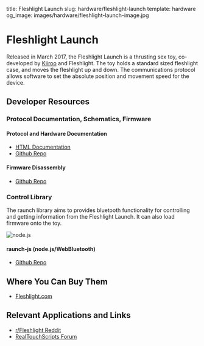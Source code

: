 title: Fleshlight Launch
slug: hardware/fleshlight-launch
template: hardware
og_image: images/hardware/fleshlight-launch-image.jpg

# Fleshlight Launch

Released in March 2017, the Fleshlight Launch is a thrusting sex toy,
co-developed by [Kiiroo](/hardware/kiiroo) and Fleshlight. The toy
holds a standard sized fleshlight case, and moves the fleshlight up
and down. The communications protocol allows software to set the
absolute position and movement speed for the device.

## Developer Resources

### Protocol Documentation, Schematics, Firmware

#### Protocol and Hardware Documentation
* [HTML Documentation](https://metafetish.github.io/raunch-docs)
* [Github Repo](https://github.com/metafetish/raunch-docs/)

#### Firmware Disassembly
* [Github Repo](https://github.com/metafetish/raunch-firmware/)

### Control Library

The raunch library aims to provides bluetooth functionality for
controlling and getting information from the Fleshlight Launch. It can
also load firmware onto the toy.

<img src="/images/hardware/node-lang.svg" class="hardware-icon" alt="node.js">

#### raunch-js (node.js/WebBluetooth)

* [Github Repo](https://github.com/metafetish/raunch-js)

## Where You Can Buy Them

* [Fleshlight.com](http://fleshlight.com/launch)

## Relevant Applications and Links

* [r/Fleshlight Reddit](http://reddit.com/r/fleshlight)
* [RealTouchScripts Forum](http://realtouchscripts.com)
